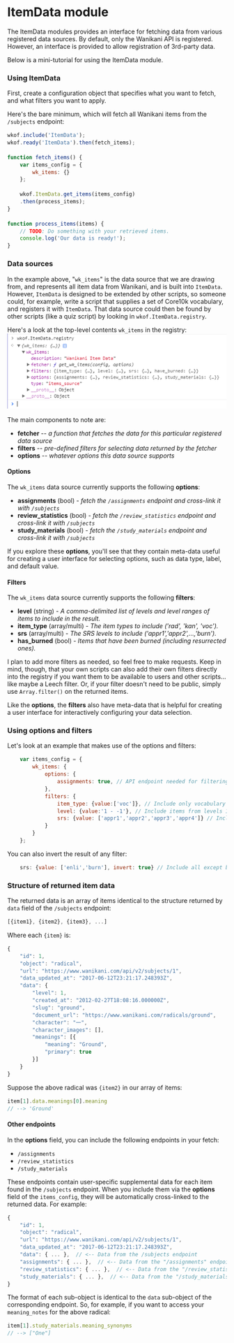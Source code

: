 ﻿# ItemData module

The ItemData modules provides an interface for fetching data from various registered data sources.  By default, only the Wanikani API is registered.  However, an interface is provided to allow registration of 3rd-party data.

Below is a mini-tutorial for using the ItemData module.

### Using ItemData
First, create a configuration object that specifies what you want to fetch, and what filters you want to apply.

Here's the bare minimum, which will fetch all Wanikani items from the `/subjects` endpoint:
```javascript
wkof.include('ItemData');
wkof.ready('ItemData').then(fetch_items);

function fetch_items() {
	var items_config = {
		wk_items: {}
	};

	wkof.ItemData.get_items(items_config)
	.then(process_items);
}

function process_items(items) {
	// TODO: Do something with your retrieved items.
	console.log('Our data is ready!');
}
```

### Data sources
In the example above, "`wk_items`" is the data source that we are drawing from, and represents all item data from Wanikani, and is built into `ItemData`.  However, `ItemData` is designed to be extended by other scripts, so someone could, for example, write a script that supplies a set of Core10k vocabulary, and registers it with `ItemData`.  That data source could then be found by other scripts (like a quiz script) by looking in `wkof.ItemData.registry`.

Here's a look at the top-level contents `wk_items` in the registry:
![ItemData registry members](images/ItemData_registry.png)

The main components to note are:
* **fetcher** -- *a function that fetches the data for this particular registered data source*
* **filters** -- *pre-defined filters for selecting data returned by the fetcher*
* **options** -- *whatever options this data source supports*

#### Options
The `wk_items` data source currently supports the following **options**:
* **assignments** (bool) - *fetch the `/assignments` endpoint and cross-link it with `/subjects`*
* **review_statistics** (bool) - *fetch the `/review_statistics` endpoint and cross-link it with `/subjects`*
* **study_materials** (bool) - *fetch the `/study_materials` endpoint and cross-link it with `/subjects`*

If you explore these **options**, you'll see that they contain meta-data useful for creating a user interface for selecting options, such as data type, label, and default value.

#### Filters
The `wk_items` data source currently supports the following **filters**:
* **level** (string) - *A comma-delimited list of levels and level ranges of items to include in the result.*
* **item_type** (array/multi) - *The item types to include ('rad', 'kan', 'voc').*
* **srs** (array/multi) - *The SRS levels to include ('appr1','appr2',...,'burn').*
* **has_burned** (bool) - *Items that have been burned (including resurrected ones).*

I plan to add more filters as needed, so feel free to make requests.  Keep in mind, though, that your own scripts can also add their own filters directly into the registry if you want them to be available to users and other scripts... like maybe a Leech filter.  Or, if your filter doesn't need to be public, simply use `Array.filter()` on the returned items.

Like the **options**, the **filters** also have meta-data that is helpful for creating a user interface for interactively configuring your data selection.

### Using options and filters
Let's look at an example that makes use of the options and filters:

```javascript
	var items_config = {
		wk_items: {
			options: {
				assignments: true, // API endpoint needed for filtering by SRS level
			},
			filters: {
				item_type: {value:['voc']}, // Include only vocabulary
				level: {value:'1 - -1'}, // Include items from levels 1 to [current level - 1]
				srs: {value: ['appr1','appr2','appr3','appr4']} // Include only Apprentice items
			}
		}
	};
```

You can also invert the result of any filter:

```javascript
	srs: {value: ['enli','burn'], invert: true} // Include all except burned and enlightened
```

### Structure of returned item data
The returned data is an array of items identical to the structure returned by `data` field of the `/subjects` endpoint:
```javascript
[{item1}, {item2}, {item3}, ...]
```
Where each `{item}` is:
```javascript
{
	"id": 1,
	"object": "radical",
	"url": "https://www.wanikani.com/api/v2/subjects/1",
	"data_updated_at": "2017-06-12T23:21:17.248393Z",
	"data": {
		"level": 1,
		"created_at": "2012-02-27T18:08:16.000000Z",
		"slug": "ground",
		"document_url": "https://www.wanikani.com/radicals/ground",
		"character": "一",
		"character_images": [],
		"meanings": [{
			"meaning": "Ground",
			"primary": true
		}]
	}
}
```

Suppose the above radical was `{item2}` in our array of items:
```javascript
item[1].data.meanings[0].meaning
// --> 'Ground'
```

#### Other endpoints
In the **options** field, you can include the following endpoints in your fetch:
* `/assignments`
* `/review_statistics`
* `/study_materials`

These endpoints contain user-specific supplemental data for each item found in the `/subjects` endpoint.
When you include them via the **options** field of the `items_config`, they will be automatically cross-linked to the returned data.  For example:

```javascript
{
	"id": 1,
	"object": "radical",
	"url": "https://www.wanikani.com/api/v2/subjects/1",
	"data_updated_at": "2017-06-12T23:21:17.248393Z",
	"data": { ... },  // <-- Data from the /subjects endpoint
	"assignments": { ... },  // <-- Data from the "/assignments" endpoint
	"review_statistics": { ... },  // <-- Data from the "/review_statistics" endpoint
	"study_materials": { ... },  // <-- Data from the "/study_materials" endpoint
}
```
The format of each sub-object is identical to the `data` sub-object of the corresponding endpoint.
So, for example, if you want to access your `meaning_notes` for the above radical:
```javascript
item[1].study_materials.meaning_synonyms
// --> ["One"]
```